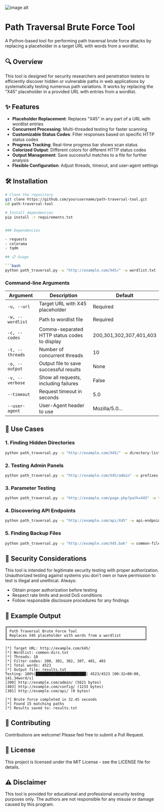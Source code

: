 ![image alt](https://drive.google.com/file/d/1P7xYk97vsiF_-4PmArSVVAXwjmMXdhTi/view?usp=sharing)
# Path Traversal Brute Force Tool

A Python-based tool for performing path traversal brute force attacks by replacing a placeholder in a target URL with words from a wordlist.

## 🔍 Overview

This tool is designed for security researchers and penetration testers to efficiently discover hidden or vulnerable paths in web applications by systematically testing numerous path variations. It works by replacing the "X45" placeholder in a provided URL with entries from a wordlist.

## ✨ Features

- **Placeholder Replacement**: Replaces "X45" in any part of a URL with wordlist entries
- **Concurrent Processing**: Multi-threaded testing for faster scanning
- **Customizable Status Codes**: Filter responses based on specific HTTP status codes
- **Progress Tracking**: Real-time progress bar shows scan status
- **Colorized Output**: Different colors for different HTTP status codes
- **Output Management**: Save successful matches to a file for further analysis
- **Flexible Configuration**: Adjust threads, timeout, and user-agent settings

## 🛠️ Installation

```bash
# Clone the repository
git clone https://github.com/yourusername/path-traversal-tool.git
cd path-traversal-tool

# Install dependencies
pip install -r requirements.txt


### Dependencies

- requests
- colorama
- tqdm

## 📋 Usage

```bash
python path_traversal.py -u "http://example.com/X45/" -w wordlist.txt
```

### Command-line Arguments

| Argument | Description | Default |
|----------|-------------|---------|
| `-u, --url` | Target URL with X45 placeholder | Required |
| `-w, --wordlist` | Path to wordlist file | Required |
| `-c, --codes` | Comma-separated HTTP status codes to display | 200,301,302,307,401,403 |
| `-t, --threads` | Number of concurrent threads | 10 |
| `-o, --output` | Output file to save successful results | None |
| `-v, --verbose` | Show all requests, including failures | False |
| `--timeout` | Request timeout in seconds | 5.0 |
| `--user-agent` | User-Agent header to use | Mozilla/5.0... |

## 🚀 Use Cases

### 1. Finding Hidden Directories

```bash
python path_traversal.py -u "http://example.com/X45/" -w directory-list.txt
```

### 2. Testing Admin Panels

```bash
python path_traversal.py -u "http://example.com/X45/admin" -w prefixes.txt -c 200,403
```

### 3. Parameter Testing

```bash
python path_traversal.py -u "http://example.com/page.php?path=X45" -w traversal-payloads.txt
```

### 4. Discovering API Endpoints

```bash
python path_traversal.py -u "http://example.com/api/X45" -w api-endpoints.txt
```

### 5. Finding Backup Files

```bash
python path_traversal.py -u "http://example.com/X45.bak" -w common-files.txt
```

## 🔐 Security Considerations

This tool is intended for legitimate security testing with proper authorization. Unauthorized testing against systems you don't own or have permission to test is illegal and unethical. Always:

- Obtain proper authorization before testing
- Respect rate limits and avoid DoS conditions
- Follow responsible disclosure procedures for any findings

## 📝 Example Output

```
╔═══════════════════════════════════════════════════════════════╗
║ Path Traversal Brute Force Tool                               ║
║ Replaces X45 placeholder with words from a wordlist           ║
╚═══════════════════════════════════════════════════════════════╝

[*] Target URL: http://example.com/X45/
[*] Wordlist: common-dirs.txt
[*] Threads: 10
[*] Filter codes: 200, 301, 302, 307, 401, 403
[*] Total words: 4523
[*] Output file: results.txt
Testing: 100%|███████████████████████| 4523/4523 [00:32<00:00, 141.34word/s]
[200] http://example.com/admin/ (5621 bytes)
[403] http://example.com/config/ (1233 bytes)
[301] http://example.com/api/ (0 bytes)

[*] Brute force completed in 32.45 seconds
[*] Found 15 matching paths
[*] Results saved to: results.txt
```

## 🔄 Contributing

Contributions are welcome! Please feel free to submit a Pull Request.

## 📄 License

This project is licensed under the MIT License - see the LICENSE file for details.

## ⚠️ Disclaimer

This tool is provided for educational and professional security testing purposes only. The authors are not responsible for any misuse or damage caused by this program.

